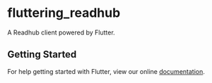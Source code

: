 # fluttering_readhub

A Readhub client powered by Flutter.

## Getting Started

For help getting started with Flutter, view our online
[documentation](https://flutter.io/).

